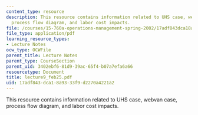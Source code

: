 ```yaml
---
content_type: resource
description: This resource contains information related to UHS case, webvan case,
  process flow diagram, and labor cost impacts.
file: /courses/15-760a-operations-management-spring-2002/17adf843dca18a9333f9d2270a4221a2_lecture9_feb25.pdf
file_type: application/pdf
learning_resource_types:
- Lecture Notes
ocw_type: OCWFile
parent_title: Lecture Notes
parent_type: CourseSection
parent_uid: 3402ebf6-81d9-39ac-65f4-b07a7efa6a66
resourcetype: Document
title: lecture9_feb25.pdf
uid: 17adf843-dca1-8a93-33f9-d2270a4221a2
---
```

This resource contains information related to UHS case, webvan case, process flow diagram, and labor cost impacts.

